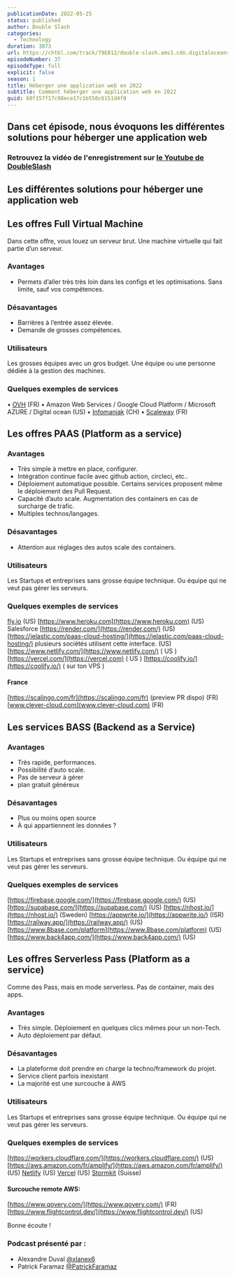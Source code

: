 ```yaml
---
publicationDate: 2022-05-25
status: published
author: Double Slash
categories:
  - Technology
duration: 3873
url: https://chtbl.com/track/79E812/double-slash.ams3.cdn.digitaloceanspaces.com/DS_037_hosting.mp3
episodeNumber: 37
episodeType: full
explicit: false
season: 1
title: Héberger une application web en 2022
subtitle: Comment héberger une application web en 2022
guid: 60f157f17c98ece17c1b550c6151d4f0
---
```


## Dans cet épisode, nous évoquons les différentes solutions pour héberger une application web

### Retrouvez la vidéo de l'enregistrement sur [le Youtube de DoubleSlash](https://youtu.be/zmE7EZp4vDM)

## Les différentes solutions pour héberger une application web

## Les offres Full Virtual Machine

Dans cette offre, vous louez un serveur brut. Une machine virtuelle qui fait partie d’un serveur.

### Avantages

- Permets d’aller très très loin dans les configs et les optimisations. Sans limite, sauf vos compétences.

### Désavantages

- Barrières à l’entrée assez élevée.
- Demande de grosses compétences.

### Utilisateurs

Les grosses équipes avec un gros budget. Une équipe ou une personne dédiée à la gestion des machines.

### Quelques exemples de services

• [OVH](https://www.ovhcloud.com) (FR)
• Amazon Web Services / Google Cloud Platform / Microsoft AZURE / Digital ocean (US)
• [Infomaniak](https://www.infomaniak.com/fr/hebergement/public-cloud) (CH)
• [Scaleway](https://www.scaleway.com) (FR)

## Les offres PAAS (Platform as a service)

### Avantages

- Très simple à mettre en place, configurer.
- Intégration continue facile avec github action, circleci, etc..
- Déploiement automatique possible. Certains services proposent même le déploiement des Pull Request.
- Capacité d’auto scale. Augmentation des containers en cas de surcharge de trafic.
- Multiples technos/langages.

### Désavantages

- Attention aux réglages des autos scale des containers.

### Utilisateurs

Les Startups et entreprises sans grosse équipe technique. Ou équipe qui ne veut pas gérer les serveurs.

### Quelques exemples de services

[fly.io](fly.io) (US)
[https://www.heroku.com](https://www.heroku.com) (US) Salesforce
[https://render.com/](https://render.com/) (US)
[https://jelastic.com/paas-cloud-hosting/](https://jelastic.com/paas-cloud-hosting/) plusieurs sociétés utilisent cette interface. (US)
[https://www.netlify.com/](https://www.netlify.com/) ( US )
[https://vercel.com/](https://vercel.com) ( US )
[https://coolify.io/](https://coolify.io/) ( sur ton VPS )

#### France

[https://scalingo.com/fr](https://scalingo.com/fr) (preview PR dispo) (FR)
[www.clever-cloud.com](www.clever-cloud.com) (FR)

## Les services BASS (Backend as a Service)

### Avantages

- Très rapide, performances.
- Possibilité d’auto scale.
- Pas de serveur à gérer
- plan gratuit généreux

### Désavantages

- Plus ou moins open source
- À qui appartiennent les données ?

### Utilisateurs

Les Startups et entreprises sans grosse équipe technique. Ou équipe qui ne veut pas gérer les serveurs.

### Quelques exemples de services

[https://firebase.google.com/](https://firebase.google.com/) (US)
[https://supabase.com/](https://supabase.com/) (US)
[https://nhost.io/](https://nhost.io/) (Sweden)
[https://appwrite.io/](https://appwrite.io/) (ISR)
[https://railway.app/](https://railway.app/) (US)
[https://www.8base.com/platform](https://www.8base.com/platform) (US)
[https://www.back4app.com/](https://www.back4app.com/) (US)

## Les offres Serverless Pass (Platform as a service)

Comme des Pass, mais en mode serverless. Pas de container, mais des apps.

### Avantages

- Très simple. Déploiement en quelques clics mêmes pour un non-Tech.
- Auto déploiement par défaut.

### Désavantages

- La plateforme doit prendre en charge la techno/framework du projet.
- Service client parfois inexistant
- La majorité est une surcouche à AWS

### Utilisateurs

Les Startups et entreprises sans grosse équipe technique. Ou équipe qui ne veut pas gérer les serveurs.

### Quelques exemples de services

[https://workers.cloudflare.com/](https://workers.cloudflare.com/) (US)
[https://aws.amazon.com/fr/amplify/](https://aws.amazon.com/fr/amplify/) (US) [Netlify](https://www.netlify.com/) (US)
[Vercel](https://vercel.com/) (US)
[Stormkit](https://www.stormkit.io/) (Suisse)

#### Surcouche remote AWS:

[https://www.qovery.com/](https://www.qovery.com/) (FR)
[https://www.flightcontrol.dev/](https://www.flightcontrol.dev/) (US)

Bonne écoute !

### Podcast présenté par :

- Alexandre Duval [@xlanex6](https://twitter.com/xlanex6)
- Patrick Faramaz [@PatrickFaramaz](https://twitter.com/PatrickFaramaz)
